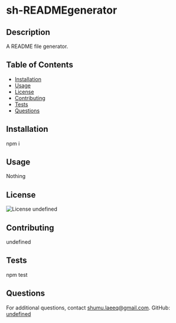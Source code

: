 # sh-READMEgenerator


## Description
A README file generator.

## Table of Contents
- [Installation](#installation)
- [Usage](#usage)
- [License](#license)
- [Contributing](#contributing)
- [Tests](#tests)
- [Questions](#questions)

## Installation
npm i

## Usage
Nothing

## License
![License](https://img.shields.io/badge/license-MIT-green)
undefined

## Contributing
undefined

## Tests
npm test

## Questions
For additional questions, contact shumu.laeeq@gmail.com.
GitHub: [undefined](https://github.com/undefined)

